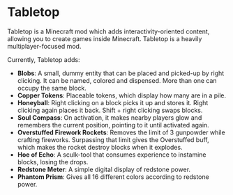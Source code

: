 # Tabletop

Tabletop is a Minecraft mod which adds interactivity-oriented content, allowing you to create games inside Minecraft. Tabletop is a heavily multiplayer-focused mod.

Currently, Tabletop adds:

- **Blobs**: A small, dummy entity that can be placed and picked-up by right clicking. It can be named, colored and dispensed. More than one can occupy the same block.
- **Copper Tokens**: Placeable tokens, which display how many are in a pile.
- **Honeyball**: Right clicking on a block picks it up and stores it. Right clicking again places it back. Shift + right clicking swaps blocks.
- **Soul Compass**: On activation, it makes nearby players glow and remembers the current position, pointing to it until activated again.
- **Overstuffed Firework Rockets**: Removes the limit of 3 gunpowder while crafting fireworks. Surpassing that limit gives the Overstuffed buff, which makes the rocket destroy blocks when it explodes.
- **Hoe of Echo**: A sculk-tool that consumes experience to instamine blocks, losing the drops.
- **Redstone Meter**: A simple digital display of redstone power.
- **Phantom Prism**: Gives all 16 different colors according to redstone power.
